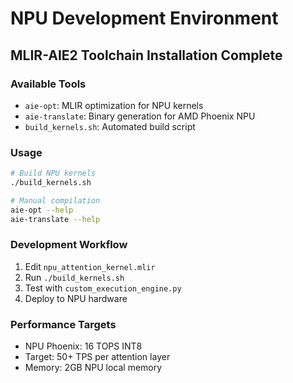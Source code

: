 # NPU Development Environment

## MLIR-AIE2 Toolchain Installation Complete

### Available Tools
- `aie-opt`: MLIR optimization for NPU kernels
- `aie-translate`: Binary generation for AMD Phoenix NPU
- `build_kernels.sh`: Automated build script

### Usage
```bash
# Build NPU kernels
./build_kernels.sh

# Manual compilation
aie-opt --help
aie-translate --help
```

### Development Workflow
1. Edit `npu_attention_kernel.mlir`
2. Run `./build_kernels.sh`
3. Test with `custom_execution_engine.py`
4. Deploy to NPU hardware

### Performance Targets
- NPU Phoenix: 16 TOPS INT8
- Target: 50+ TPS per attention layer
- Memory: 2GB NPU local memory
